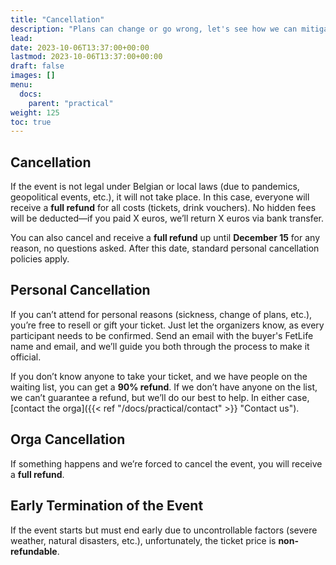 ```yaml
---
title: "Cancellation"
description: "Plans can change or go wrong, let's see how we can mitigate issues."
lead: 
date: 2023-10-06T13:37:00+00:00
lastmod: 2023-10-06T13:37:00+00:00
draft: false
images: []
menu: 
  docs:
    parent: "practical"
weight: 125
toc: true
---
```


## Cancellation

If the event is not legal under Belgian or local laws (due to pandemics, geopolitical events, etc.), it will not take place. In this case, everyone will receive a **full refund** for all costs (tickets, drink vouchers). No hidden fees will be deducted—if you paid X euros, we’ll return X euros via bank transfer.

You can also cancel and receive a **full refund** up until **December 15** for any reason, no questions asked. After this date, standard personal cancellation policies apply.

## Personal Cancellation

If you can’t attend for personal reasons (sickness, change of plans, etc.), you’re free to resell or gift your ticket. Just let the organizers know, as every participant needs to be confirmed. Send an email with the buyer's FetLife name and email, and we’ll guide you both through the process to make it official.

If you don’t know anyone to take your ticket, and we have people on the waiting list, you can get a **90% refund**. If we don’t have anyone on the list, we can’t guarantee a refund, but we’ll do our best to help. In either case, [contact the orga]({{< ref "/docs/practical/contact" >}} "Contact us").

## Orga Cancellation

If something happens and we’re forced to cancel the event, you will receive a **full refund**.

## Early Termination of the Event

If the event starts but must end early due to uncontrollable factors (severe weather, natural disasters, etc.), unfortunately, the ticket price is **non-refundable**.
